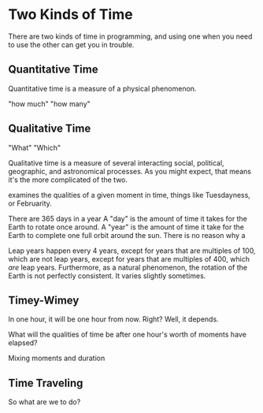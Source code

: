 # Two Kinds of Time

There are two kinds of time in programming, and using one when you need to use the other can get you in trouble.


## Quantitative Time
Quantitative time is a measure of a physical phenomenon.


"how much"
"how many"

## Qualitative Time
"What"
"Which"

Qualitative time is a measure of several interacting social, political, geographic, and astronomical processes.
As you might expect, that means it's the more complicated of the two. 

examines the qualities of a given moment in time, things like Tuesdayness, or Februarity. 


There are 365 days in a year
A "day" is the amount of time it takes for the Earth to rotate once around.
A "year" is the amount of time it take for the Earth to complete one full orbit around the sun.
There is no reason why a 

Leap years happen every 4 years, except for years that are multiples of 100, which are not leap years, except for years that are multiples of 400, which _are_ leap years.
Furthermore, as a natural phenomenon, the rotation of the Earth is not perfectly consistent.
It varies slightly sometimes. 


## Timey-Wimey
In one hour, it will be one hour from now.
Right?
Well, it depends. 


What will the qualities of time be after one hour's worth of moments have elapsed?

Mixing moments and duration 


## Time Traveling
So what are we to do?


